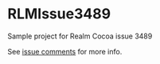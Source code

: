 # RLMIssue3489
Sample project for Realm Cocoa issue 3489

See [issue comments](https://github.com/realm/realm-cocoa/issues/3489#issuecomment-215184755) for more info.
